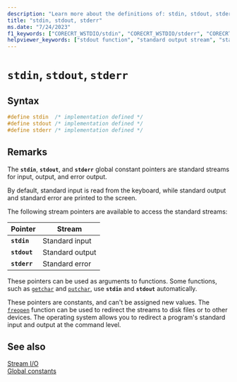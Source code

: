 ```yaml
---
description: "Learn more about the definitions of: stdin, stdout, stderr"
title: "stdin, stdout, stderr"
ms.date: "7/24/2023"
f1_keywords: ["CORECRT_WSTDIO/stdin", "CORECRT_WSTDIO/stderr", "CORECRT_WSTDIO/stdout", "stdin", "stderr", "stdout"]
helpviewer_keywords: ["stdout function", "standard output stream", "standard error stream", "stdin function", "standard input stream", "stderr function"]
---
```

# `stdin`, `stdout`, `stderr`

## Syntax

```C
#define stdin  /* implementation defined */
#define stdout /* implementation defined */
#define stderr /* implementation defined */
```

## Remarks

The **`stdin`**, **`stdout`**, and **`stderr`** global constant pointers are standard streams for input, output, and error output.

By default, standard input is read from the keyboard, while standard output and standard error are printed to the screen.

The following stream pointers are available to access the standard streams:

| Pointer | Stream |
|---|---|
| **`stdin`** | Standard input |
| **`stdout`** | Standard output |
| **`stderr`** | Standard error |

These pointers can be used as arguments to functions. Some functions, such as [`getchar`](./reference/getchar-getwchar.md) and [`putchar`](./reference/putchar-putwchar.md), use **`stdin`** and **`stdout`** automatically.

These pointers are constants, and can't be assigned new values. The [`freopen`](./reference/freopen-wfreopen.md) function can be used to redirect the streams to disk files or to other devices. The operating system allows you to redirect a program's standard input and output at the command level.

## See also

[Stream I/O](./stream-i-o.md)\
[Global constants](./global-constants.md)
